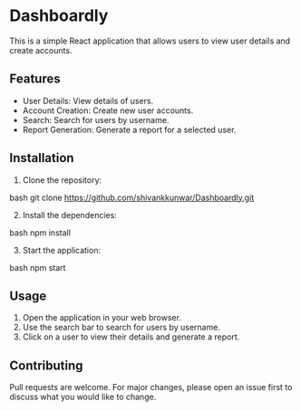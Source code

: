 # Dashboardly

This is a simple React application that allows users to view user details and create accounts.

## Features

- User Details: View details of users.
- Account Creation: Create new user accounts.
- Search: Search for users by username.
- Report Generation: Generate a report for a selected user.

## Installation

1. Clone the repository:

bash git clone https://github.com/shivankkunwar/Dashboardly.git


2. Install the dependencies:

bash npm install


3. Start the application:

bash npm start


## Usage

1. Open the application in your web browser.
2. Use the search bar to search for users by username.
3. Click on a user to view their details and generate a report.

## Contributing

Pull requests are welcome. For major changes, please open an issue first to discuss what you would like to change.